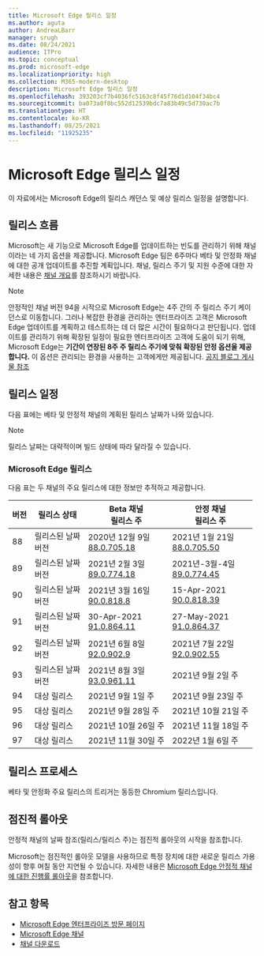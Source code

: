 ```yaml
---
title: Microsoft Edge 릴리스 일정
ms.author: aguta
author: AndreaLBarr
manager: srugh
ms.date: 08/24/2021
audience: ITPro
ms.topic: conceptual
ms.prod: microsoft-edge
ms.localizationpriority: high
ms.collection: M365-modern-desktop
description: Microsoft Edge 릴리스 일정
ms.openlocfilehash: 393203cf7b4036fc5163c8f45f76d1d104f34bc4
ms.sourcegitcommit: ba073a0f8bc552d12539bdc7a83b49c5d730ac7b
ms.translationtype: HT
ms.contentlocale: ko-KR
ms.lasthandoff: 08/25/2021
ms.locfileid: "11925235"
---
```

# <a name="microsoft-edge-release-schedule"></a>Microsoft Edge 릴리스 일정

이 자료에서는 Microsoft Edge의 릴리스 캐던스 및 예상 릴리스 일정을 설명합니다.

## <a name="release-cadence"></a>릴리스 흐름

Microsoft는 새 기능으로 Microsoft Edge를 업데이트하는 빈도를 관리하기 위해 채널이라는 네 가지 옵션을 제공합니다. Microsoft Edge 팀은 6주마다 베타 및 안정화 채널에 대한 공개 업데이트를 추진할 계획입니다. 채널, 릴리스 주기 및 지원 수준에 대한 자세한 내용은 [채널 개요](./microsoft-edge-channels.md#channel-overview)를 참조하시기 바랍니다.

> [!NOTE]
> 안정적인 채널 버전 94을 시작으로 Microsoft Edge는 4주 간의 주 릴리스 주기 케이던스로 이동합니다. 그러나 복잡한 환경을 관리하는 엔터프라이즈 고객은 Microsoft Edge 업데이트를 계획하고 테스트하는 데 더 많은 시간이 필요하다고 판단됩니다. 업데이트를 관리하기 위해 확장된 일정이 필요한 엔터프라이즈 고객에 도움이 되기 위해, Microsoft Edge는 **기간이 연장된 8주 주 릴리스 주기에 맞춰 확장된 안정 옵션울 제공합니다.** 이 옵션은 관리되는 환경을 사용하는 고객에게만 제공됩니다. [공지 블로그 게시물 참조](https://blogs.windows.com/msedgedev/2021/07/15/opt-in-extended-stable-release-cycle/)

## <a name="release-schedule"></a>릴리스 일정

다음 표에는 베타 및 안정적 채널의 계획된 릴리스 날짜가 나와 있습니다.

> [!NOTE]
> 릴리스 날짜는 대략적이며 빌드 상태에 따라 달라질 수 있습니다.

### <a name="microsoft-edge-releases"></a>Microsoft Edge 릴리스

다음 표는 두 채널의 주요 릴리스에 대한 정보만 추적하고 제공합니다.

| 버전 | 릴리스 상태 | Beta 채널<br>릴리스 주 | 안정 채널<br>릴리스 주 |
|---------|-----|------|--------|
| 88 | 릴리스된 날짜<br>버전 | 2020년 12월 9일<br>[88.0.705.18](/deployedge/microsoft-edge-relnote-archive-beta-channel#version-88070518-december-9) | 2021년 1월 21일<br>[88.0.705.50](/deployedge/microsoft-edge-relnote-archive-stable-channel#version-88070550-january-21)|
| 89 | 릴리스된 날짜<br>버전 | 2021년 2월 3일<br>[89.0.774.18](/deployedge/microsoft-edge-relnote-beta-channel#version-89077423-february-8) | 2021년-3월-4일<br>[89.0.774.45](/deployedge/microsoft-edge-relnote-stable-channel#version-89077445-march-4) |
| 90 | 릴리스된 날짜<br>버전 | 2021년 3월 16일<br>[90.0.818.8](/deployedge/microsoft-edge-relnote-beta-channel#version-9008188-march-16) | 15-Apr-2021<BR>[90.0.818.39](/deployedge/microsoft-edge-relnote-stable-channel#version-90081839-april-15) |
| 91 | 릴리스된 날짜<br>버전 | 30-Apr-2021<br>[91.0.864.11](/deployedge/microsoft-edge-relnote-beta-channel#version-91086411-april-30) | 27-May-2021<BR>[91.0.864.37](/deployedge/microsoft-edge-relnote-stable-channel#version-91086437-may-27) |
| 92 | 릴리스된 날짜<br>버전 | 2021년 6월 8일<br>[92.0.902.9](/deployedge/microsoft-edge-relnote-beta-channel#version-9209029-june-08) | 2021년 7월 22일<BR>[92.0.902.55](/deployedge/microsoft-edge-relnote-stable-channel#version-92090255-july-22) |
| 93 | 릴리스된 날짜<br>버전 | 2021년 8월 3일<br>[93.0.961.11](/deployedge/microsoft-edge-relnote-beta-channel#version-93096111-August-03) | 2021년 9월 2일 주 |
| 94 | 대상 릴리스 | 2021년 9월 1일 주 | 2021년 9월 23일 주 |
| 95 | 대상 릴리스 | 2021년 9월 28일 주 | 2021년 10월 21일 주 |
| 96 | 대상 릴리스 | 2021년 10월 26일 주 | 2021년 11월 18일 주 |
| 97 | 대상 릴리스 | 2021년 11월 30일 주 | 2022년 1월 6일 주 |

## <a name="release-process"></a>릴리스 프로세스

베타 및 안정화 주요 릴리스의 트리거는 동등한 Chromium 릴리스입니다.

## <a name="progressive-rollouts"></a>점진적 롤아웃

안정적 채널의 날짜 참조(릴리스/릴리스 주)는 점진적 롤아웃의 시작을 참조합니다.

Microsoft는 점진적인 롤아웃 모델을 사용하므로 특정 장치에 대한 새로운 릴리스 가용성이 향후 며칠 동안 지연될 수 있습니다. 자세한 내용은 [Microsoft Edge 안정적 채널에 대한 진행률 롤아웃](/deployedge/microsoft-edge-update-progressive-rollout)을 참조합니다.

## <a name="see-also"></a>참고 항목

- [Microsoft Edge 엔터프라이즈 방문 페이지](https://aka.ms/EdgeEnterprise)
- [Microsoft Edge 채널](/deployedge/microsoft-edge-channels)
- [채널 다운로드](https://www.microsoft.com/edge/business/download)
